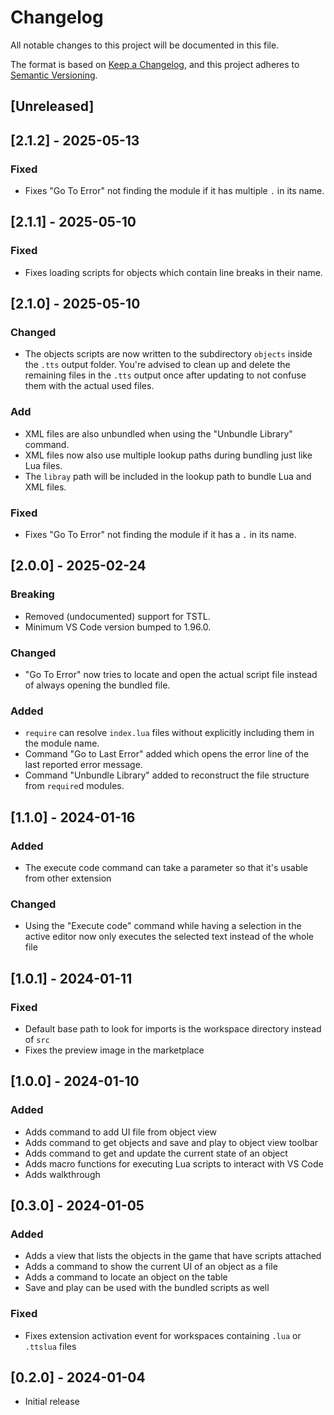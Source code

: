 # Changelog

All notable changes to this project will be documented in this file.

The format is based on [Keep a Changelog](https://keepachangelog.com/en/1.0.0/),
and this project adheres to [Semantic Versioning](https://semver.org/spec/v2.0.0.html).

## [Unreleased]

## [2.1.2] - 2025-05-13

### Fixed

- Fixes "Go To Error" not finding the module if it has multiple `.` in its name.

## [2.1.1] - 2025-05-10

### Fixed

- Fixes loading scripts for objects which contain line breaks in their name.

## [2.1.0] - 2025-05-10

### Changed

- The objects scripts are now written to the subdirectory `objects` inside the `.tts` output folder.
  You're advised to clean up and delete the remaining files in the `.tts` output once after updating to not confuse them with the actual used files.

### Add

- XML files are also unbundled when using the "Unbundle Library" command.
- XML files now also use multiple lookup paths during bundling just like Lua files.
- The `libray` path will be included in the lookup path to bundle Lua and XML files.

### Fixed

- Fixes "Go To Error" not finding the module if it has a `.` in its name.

## [2.0.0] - 2025-02-24

### Breaking

- Removed (undocumented) support for TSTL.
- Minimum VS Code version bumped to 1.96.0.

### Changed

- "Go To Error" now tries to locate and open the actual script file instead of always opening the bundled file.

### Added

- `require` can resolve `index.lua` files without explicitly including them in the module name.
- Command "Go to Last Error" added which opens the error line of the last reported error message.
- Command "Unbundle Library" added to reconstruct the file structure from `require`d modules.

## [1.1.0] - 2024-01-16

### Added

- The execute code command can take a parameter so that it's usable from other extension

### Changed

- Using the "Execute code" command while having a selection in the active editor now only executes the selected text instead of the whole file

## [1.0.1] - 2024-01-11

### Fixed

- Default base path to look for imports is the workspace directory instead of `src`
- Fixes the preview image in the marketplace

## [1.0.0] - 2024-01-10

### Added

- Adds command to add UI file from object view
- Adds command to get objects and save and play to object view toolbar
- Adds command to get and update the current state of an object
- Adds macro functions for executing Lua scripts to interact with VS Code
- Adds walkthrough

## [0.3.0] - 2024-01-05

### Added

- Adds a view that lists the objects in the game that have scripts attached
- Adds a command to show the current UI of an object as a file
- Adds a command to locate an object on the table
- Save and play can be used with the bundled scripts as well

### Fixed

- Fixes extension activation event for workspaces containing `.lua` or `.ttslua` files

## [0.2.0] - 2024-01-04

- Initial release
